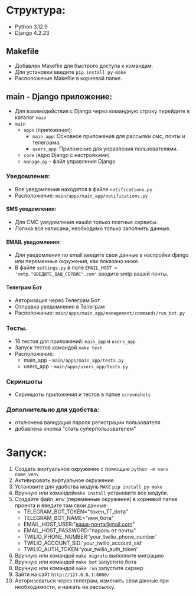 # Структура:
- Python 3.12.9
- Django 4.2.23
## Makefile 
- Добавлен Makefile для быстрого доступа к командам.
- Для установки введите `pip install py-make`
- Расположение Makefile в корневой папке.
## main - Django приложение:
- Для взаимодействия с Django через командную строку перейдите в каталог `main`
- `main`
  - `apps` (приложения):
     - `main_app`: Основное приложения для рассылки смс, почты и телеграма. 
     - `users_app`: Приложение для управления пользователями.
  - `core` (ядро Django с настройками)
  - `manage.py` - файл управления Django
### Уведомления:
- Все уведомления находятся в файле `notifications.py`
- Расположение: `main/apps/main_app/notifications.py`
#### SMS уведомления:
- Для СМС уведомления нашёл только платные сервисы. 
- Логика вся написана, необходимо только заполнить данные.
#### EMAIL уведомления:
- Для уведомления по email введите свои данные в настройки django или переменные окружения, как показано ниже. 
- В файле `settings.py` в поле `EMAIL_HOST = 'smtp."ВВЕДИТЕ_ВАШ_СЕРВИС".com'` введите smtp вашей почты.
#### Телеграм Бот
- Авторизация через Телеграм Бот
- Отправка уведомления в Телеграм
- Расположение: `main/apps/main_app/management/commands/run_bot.py`
### Тесты.
- 16 тестов для приложений: `main_app` и `users_app`
- Запуск тестов командой `make test`
- Расположение:
  - main_app - `main/apps/main_app/tests.py`
  - users_app - `main/apps/users_app/tests.py`
### Скриншоты
- Скриншоты приложения и тестов в папке `screenshots`
### Дополнительно для удобства:
- отключена валидация пароля регистрации пользователя.
- добавлена кнопка "стать суперпользователем"

# Запуск:
1. Создать виртуальное окружение с помощью `python -m venv name_venv`
2. Активировать виртуальное окружение 
3. Установите для удобства модуль `MAKE` `pip install py-make`
4. Вручную или командой`make install` установите все модули.
5. Создайте файл .env (переменные окружения) в корневой папке проекта и введите там свои данные:
   - TELEGRAM_BOT_TOKEN="токен_ТГ_бота"
   - TELEGRAM_BOT_NAME="имя_бота"
   - EMAIL_HOST_USER:"ваша-почта@mail.com"
   - EMAIL_HOST_PASSWORD:"пароль от почты"
   - TWILIO_PHONE_NUMBER:'your_twilio_phone_number'
   - TWILIO_ACCOUNT_SID:'your_twilio_account_sid'
   - TWILIO_AUTH_TOKEN:'your_twilio_auth_token'
6. Вручную или командой `make migrate` выполните миграцию 
7. Вручную или командой `make bot` запустите бота
8. Вручную или командой `make run` запустите сервер
9. Зайти на сайт `http://127.0.0.1:8000/`
0. Авторизоваться через телеграм, изменить свои данные при необходимости, и нажать на рассылку.
